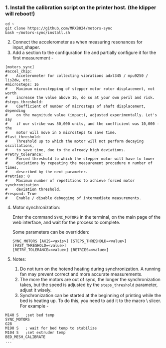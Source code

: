### 1. Install the calibration script on the printer host. (the klipper will reboot!)
```
cd ~
git clone https://github.com/MRX8024/motors-sync
bash ~/motors-sync/install.sh
```

2. Connect the accelerometer as when measuring resonances for input_shaper.
3. Add a section to the configuration file and partially configure it for
   the first measurement -
```
[motors_sync]
#accel_chip:
#    Accelerometer for collecting vibrations adxl345 / mpu9250 / lis2dw, etc.
#microsteps: 16
#    Maximum microstepping of stepper motor rotor displacement, not worth
#    increase the value above 16, do so at your own peril and risk.
#steps_threshold:
#    Coefficient of number of microsteps of shaft displacement, depending 
#    on the magnitude value (impact), adjusted experimentally. Let's say
#    if our strike was 50,000 units, and the coefficient was 10,000 - the
#    motor will move in 5 microsteps to save time.
#fast_threshold:
#    Threshold up to which the motor will not perform decaying oscillations,
#    to save time, due to the already high deviations.
#retry_tolerance:
#    Forced threshold to which the stepper motor will have to lower
#    deviations by repeating the measurement procedure n number of times,
#    described by the next parameter.
#retries: 0
#    Maximum number of repetitions to achieve forced motor synchronization
#    deviation threshold.
#respond: True
#    Enable / disable debugging of intermediate measurements.
```

4. Motor synchronization:

   Enter the command `SYNC_MOTORS` in the terminal, on the main page of the
   web interface, and wait for the process to complete.
   
   Some parameters can be overridden:
   ```
   SYNC_MOTORS [AXIS=<axis>] [STEPS_THRESHOLD=<value>] [FAST_THRESHOLD=<value>]
   [RETRY_TOLERANCE=<value>] [RETRIES=<value>]
   ```

5. Notes:
   1. Do not turn on the hotend heating during synchronization.
      A running fan may prevent correct and more accurate measurements.
   2. The more the motors are out of sync, the longer the synchronization takes,
      but the speed is adjusted by the `steps_threshold` parameter, adjust it wisely.
   3. Synchronization can be started at the beginning of printing while the bed is
      heating up. To do this, you need to add it to the macro \ slicer. For example -
```
M140 S   ;set bed temp
SYNC_MOTORS
G28
M190 S   ; wait for bed temp to stabilize
M104 S   ;set extruder temp
BED_MESH_CALIBRATE
...
```